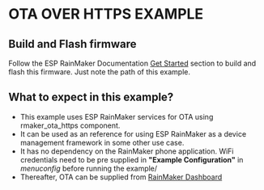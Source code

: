 # OTA OVER HTTPS EXAMPLE

## Build and Flash firmware

Follow the ESP RainMaker Documentation [Get Started](https://rainmaker.espressif.com/docs/get-started.html) section to build and flash this firmware. Just note the path of this example.

## What to expect in this example?

- This example uses ESP RainMaker services for OTA using rmaker_ota_https component.
- It can be used as an reference for using ESP RainMaker as a device management framework in some other use case.
- It has no dependency on the RainMaker phone application. WiFi credentials need to be pre supplied in **"Example Configuration"** in *menuconfig* before running the example/
- Thereafter, OTA can be supplied from [RainMaker Dashboard](https://dashboard.rainmaker.espressif.com)